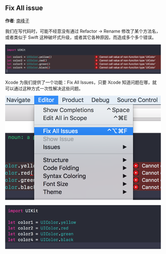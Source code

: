 ## Fix All issue

**作者**: [南峰子](https://weibo.com/touristdiary)

我们在写代码时，可能不经意没有通过 Refactor -> Rename 修改了某个方法名，或者类似于 Swift 这种破坏式升级，或者其它各种原因，而造成多个多个错误。

![](./1.png)

Xcode 为我们提供了一个功能：Fix All Issues，只要 Xcode 知道问题在哪，就可以通过这种方式一次性解决这些问题。

![](./2.png)

![](./3.png)


